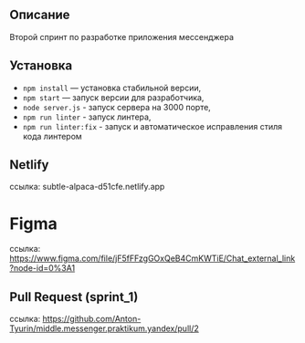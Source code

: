 ## Описание

Второй спринт по разработке приложения мессенджера

## Установка

- `npm install` — установка стабильной версии,
- `npm start` — запуск версии для разработчика,
- `node server.js` - запуск сервера на 3000 порте,
- `npm run linter` - запуск линтера,
- `npm run linter:fix` - запуск и автоматическое исправления стиля кода линтером

## Netlify
ссылка: subtle-alpaca-d51cfe.netlify.app
# Figma
ссылка: https://www.figma.com/file/jF5fFFzgGOxQeB4CmKWTiE/Chat_external_link?node-id=0%3A1
## Pull Request (sprint_1)
ссылка: https://github.com/Anton-Tyurin/middle.messenger.praktikum.yandex/pull/2